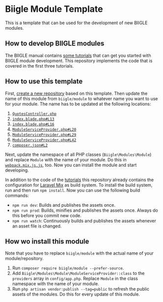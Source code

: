 # Biigle Module Template

This is a template that can be used for the development of new BIIGLE modules.

## How to develop BIIGLE modules

The BIIGLE manual contains [some tutorials](https://biigle.de/manual#developer-tutorials) that can get you started with BIIGLE module development. This repository implements the code that is covered in the first three tutorials.

## How to use this template

First, [create a new repository](https://github.com/biigle/module/generate) based on this template. Then update the name of this module from `biigle/module` to whatever name you want to use for your module. The name has to be updated at the following locations:

1. [`QuotesController.php`](src/Http/Controllers/QuotesController.php#L16)
2. [`index.blade.php#L13`](src/resources/views/index.blade.php#L13)
3. [`index.blade.php#L16`](src/resources/views/index.blade.php#L16)
4. [`ModuleServiceProvider.php#L20`](src/ModuleServiceProvider.php#L20)
5. [`ModuleServiceProvider.php#L29`](src/ModuleServiceProvider.php#L29)
6. [`ModuleServiceProvider.php#L42`](src/ModuleServiceProvider.php#L42)
7. [`composer.json#L2`](composer.json#L2)

Next, update the namespace of all PHP classes (`Biigle\Modules\Module`) and replace `Module` with the name of your module. Do this in [`webpack.mix.js.js`](webpack.mix.js.js#L23), too. Now you can install the module and start developing.

In addition to the code of the [tutorials](https://biigle.de/manual#developer-tutorials) this repository already contains the configuration for [Laravel Mix](https://laravel.com/docs/6.x/mix) as build system. To install the build system, run and then run `npm install`. Now you can use the following build commands:

- `npm run dev`: Builds and publishes the assets once.
- `npm run prod`: Builds, minifies and publishes the assets once. Always do this before you commit new code.
- `npm run watch`: Continuously builds and publishes the assets whenever an asset file is changed.

## How wo install this module

Note that you have to replace `biigle/module` with the actual name of your module/repository.

1. Run `composer require biigle/module --prefer-source`.
2. Add `Biigle\Modules\Module\ModuleServiceProvider::class` to the `providers` array in `config/app.php`. Replace `Module` in the class namespace with the name of your module.
3. Run `php artisan vendor:publish --tag=public` to refresh the public assets of the modules. Do this for every update of this module.

